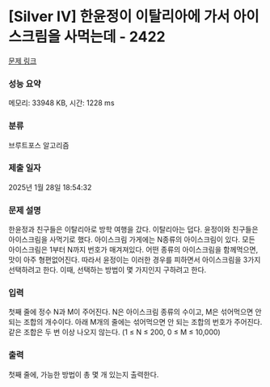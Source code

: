 # [Silver IV] 한윤정이 이탈리아에 가서 아이스크림을 사먹는데 - 2422 

[문제 링크](https://www.acmicpc.net/problem/2422) 

### 성능 요약

메모리: 33948 KB, 시간: 1228 ms

### 분류

브루트포스 알고리즘

### 제출 일자

2025년 1월 28일 18:54:32

### 문제 설명

<p>한윤정과 친구들은 이탈리아로 방학 여행을 갔다. 이탈리아는 덥다. 윤정이와 친구들은 아이스크림을 사먹기로 했다. 아이스크림 가게에는 N종류의 아이스크림이 있다. 모든 아이스크림은 1부터 N까지 번호가 매겨져있다. 어떤 종류의 아이스크림을 함께먹으면, 맛이 아주 형편없어진다. 따라서 윤정이는 이러한 경우를 피하면서 아이스크림을 3가지 선택하려고 한다. 이때, 선택하는 방법이 몇 가지인지 구하려고 한다.</p>

### 입력 

 <p>첫째 줄에 정수 N과 M이 주어진다. N은 아이스크림 종류의 수이고, M은 섞어먹으면 안 되는 조합의 개수이다. 아래 M개의 줄에는 섞어먹으면 안 되는 조합의 번호가 주어진다. 같은 조합은 두 번 이상 나오지 않는다. (1 ≤ N ≤ 200, 0 ≤ M ≤ 10,000)</p>

### 출력 

 <p>첫째 줄에, 가능한 방법이 총 몇 개 있는지 출력한다.</p>

